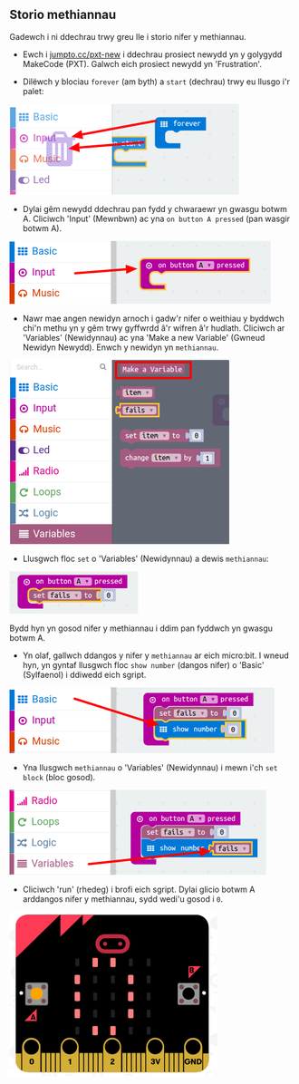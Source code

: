 ## Storio methiannau

Gadewch i ni ddechrau trwy greu lle i storio nifer y methiannau.

+ Ewch i <a href="http://jumpto.cc/pxt-new" target="_blank">jumpto.cc/pxt-new</a> i ddechrau prosiect newydd yn y golygydd MakeCode (PXT). Galwch eich prosiect newydd yn 'Frustration'.

+ Dilëwch y blociau `forever` (am byth) a `start` (dechrau) trwy eu llusgo i'r palet:

![sgrinlun](images/frustration-bin.png)

+ Dylai gêm newydd ddechrau pan fydd y chwaraewr yn gwasgu botwm A. Cliciwch 'Input' (Mewnbwn) ac yna ` on button A pressed ` (pan wasgir botwm A).

![sgrinlun](images/frustration-onPressA.png)

+ Nawr mae angen newidyn arnoch i gadw'r nifer o weithiau y byddwch chi'n methu yn y gêm trwy gyffwrdd â'r wifren â'r hudlath. Cliciwch ar 'Variables' (Newidynnau) ac yna 'Make a new Variable' (Gwneud Newidyn Newydd). Enwch y newidyn yn `methiannau`.

![sgrinlun](images/frustration-variable.png)

+ Llusgwch floc `set` o 'Variables' (Newidynnau) a dewis `methiannau`:

![sgrinlun](images/frustration-fails.png)

Bydd hyn yn gosod nifer y methiannau i ddim pan fyddwch yn gwasgu botwm A.

+ Yn olaf, gallwch ddangos y nifer y `methiannau` ar eich micro:bit. I wneud hyn, yn gyntaf llusgwch floc `show number` (dangos nifer) o 'Basic' (Sylfaenol) i ddiwedd eich sgript.

![sgrinlun](images/frustration-show.png)

+ Yna llusgwch `methiannau` o 'Variables' (Newidynnau) i mewn i'ch `set block` (bloc gosod).

![sgrinlun](images/frustration-show-fails.png)

+ Cliciwch 'run' (rhedeg) i brofi eich sgript. Dylai glicio botwm A arddangos nifer y methiannau, sydd wedi'u gosod i `0`.

![sgrinlun](images/frustration-fails-test.png)